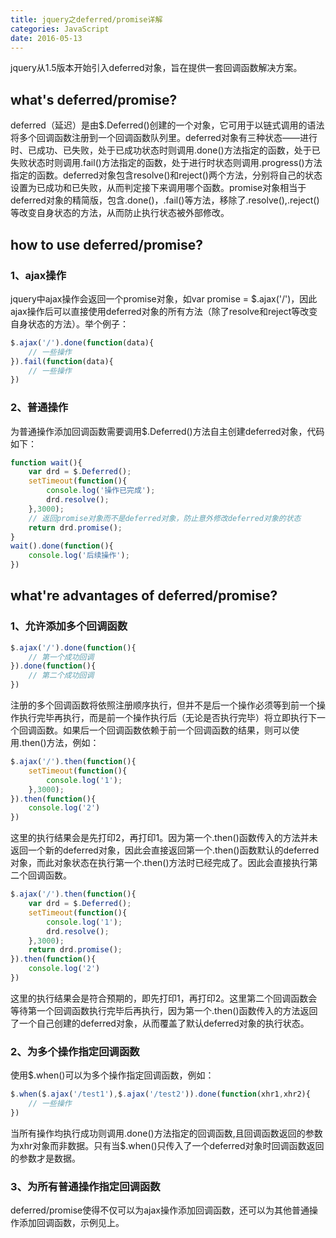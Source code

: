 ```yaml
---
title: jquery之deferred/promise详解
categories: JavaScript
date: 2016-05-13
---
```

jquery从1.5版本开始引入deferred对象，旨在提供一套回调函数解决方案。

## what's deferred/promise?
deferred（延迟）是由$.Deferred()创建的一个对象，它可用于以链式调用的语法将多个回调函数注册到一个回调函数队列里。deferred对象有三种状态——进行时、已成功、已失败，处于已成功状态时则调用.done()方法指定的函数，处于已失败状态时则调用.fail()方法指定的函数，处于进行时状态则调用.progress()方法指定的函数。deferred对象包含resolve()和reject()两个方法，分别将自己的状态设置为已成功和已失败，从而判定接下来调用哪个函数。promise对象相当于deferred对象的精简版，包含.done()，.fail()等方法，移除了.resolve(),.reject()等改变自身状态的方法，从而防止执行状态被外部修改。

## how to use deferred/promise?

### 1、ajax操作
jquery中ajax操作会返回一个promise对象，如var promise = $.ajax('/')，因此ajax操作后可以直接使用deferred对象的所有方法（除了resolve和reject等改变自身状态的方法）。举个例子：
```javascript
$.ajax('/').done(function(data){
	// 一些操作
}).fail(function(data){
	// 一些操作
})
```

### 2、普通操作
为普通操作添加回调函数需要调用$.Deferred()方法自主创建deferred对象，代码如下：
```javascript
function wait(){
	var drd = $.Deferred();
	setTimeout(function(){
		console.log('操作已完成');
		drd.resolve();
	},3000);
	// 返回promise对象而不是deferred对象，防止意外修改deferred对象的状态
	return drd.promise();
}
wait().done(function(){
	console.log('后续操作');
})
```

## what're advantages of deferred/promise?

### 1、允许添加多个回调函数
```javascript
$.ajax('/').done(function(){
	// 第一个成功回调
}).done(function(){
	// 第二个成功回调
})
```
注册的多个回调函数将依照注册顺序执行，但并不是后一个操作必须等到前一个操作执行完毕再执行，而是前一个操作执行后（无论是否执行完毕）将立即执行下一个回调函数。如果后一个回调函数依赖于前一个回调函数的结果，则可以使用.then()方法，例如：
```javascript
$.ajax('/').then(function(){
	setTimeout(function(){
		console.log('1');
	},3000);
}).then(function(){
	console.log('2')
})
```
这里的执行结果会是先打印2，再打印1。因为第一个.then()函数传入的方法并未返回一个新的deferred对象，因此会直接返回第一个.then()函数默认的deferred对象，而此对象状态在执行第一个.then()方法时已经完成了。因此会直接执行第二个回调函数。
```javascript
$.ajax('/').then(function(){
	var drd = $.Deferred();
	setTimeout(function(){
		console.log('1');
		drd.resolve();
	},3000);
	return drd.promise();
}).then(function(){
	console.log('2')
})
```
这里的执行结果会是符合预期的，即先打印1，再打印2。这里第二个回调函数会等待第一个回调函数执行完毕后再执行，因为第一个.then()函数传入的方法返回了一个自己创建的deferred对象，从而覆盖了默认deferred对象的执行状态。

### 2、为多个操作指定回调函数
使用$.when()可以为多个操作指定回调函数，例如：
```javascript
$.when($.ajax('/test1'),$.ajax('/test2')).done(function(xhr1,xhr2){
	// 一些操作
})
```
当所有操作均执行成功则调用.done()方法指定的回调函数,且回调函数返回的参数为xhr对象而非数据。只有当$.when()只传入了一个deferred对象时回调函数返回的参数才是数据。

### 3、为所有普通操作指定回调函数
deferred/promise使得不仅可以为ajax操作添加回调函数，还可以为其他普通操作添加回调函数，示例见上。